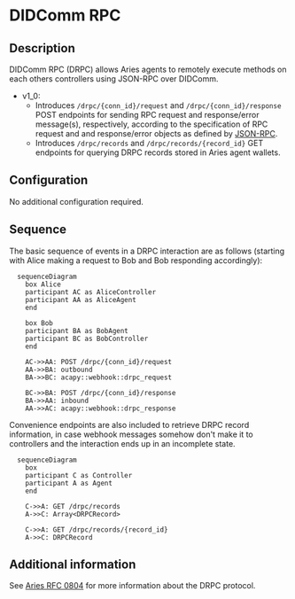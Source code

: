 # DIDComm RPC

## Description

DIDComm RPC (DRPC) allows Aries agents to remotely execute methods on each others controllers using JSON-RPC over DIDComm.

- v1_0:
    - Introduces `/drpc/{conn_id}/request` and `/drpc/{conn_id}/response` POST endpoints for sending RPC request and response/error message(s), respectively, according to the specification of RPC request and and response/error objects as defined by [JSON-RPC](https://www.jsonrpc.org/specification).
    - Introduces `/drpc/records` and `/drpc/records/{record_id}` GET endpoints for querying DRPC records stored in Aries agent wallets.

## Configuration

No additional configuration required.

## Sequence

The basic sequence of events in a DRPC interaction are as follows (starting with Alice making a request to Bob and Bob responding accordingly):

```mermaid
  sequenceDiagram
    box Alice
    participant AC as AliceController
    participant AA as AliceAgent
    end

    box Bob
    participant BA as BobAgent
    participant BC as BobController
    end

    AC->>AA: POST /drpc/{conn_id}/request
    AA->>BA: outbound
    BA->>BC: acapy::webhook::drpc_request

    BC->>BA: POST /drpc/{conn_id}/response
    BA->>AA: inbound
    AA->>AC: acapy::webhook::drpc_response

```

Convenience endpoints are also included to retrieve DRPC record information, in case webhook messages somehow don't make it to controllers and the interaction ends up in an incomplete state.

```mermaid
  sequenceDiagram
    box
    participant C as Controller
    participant A as Agent
    end

    C->>A: GET /drpc/records
    A->>C: Array<DRPCRecord>

    C->>A: GET /drpc/records/{record_id}
    A->>C: DRPCRecord
```

## Additional information

See [Aries RFC 0804](https://github.com/hyperledger/aries-rfcs/blob/bfa0bb23bda457a92a2a37a33b396f43ae84eb03/features/0804-didcomm-rpc/README.md) for more information about the DRPC protocol.
